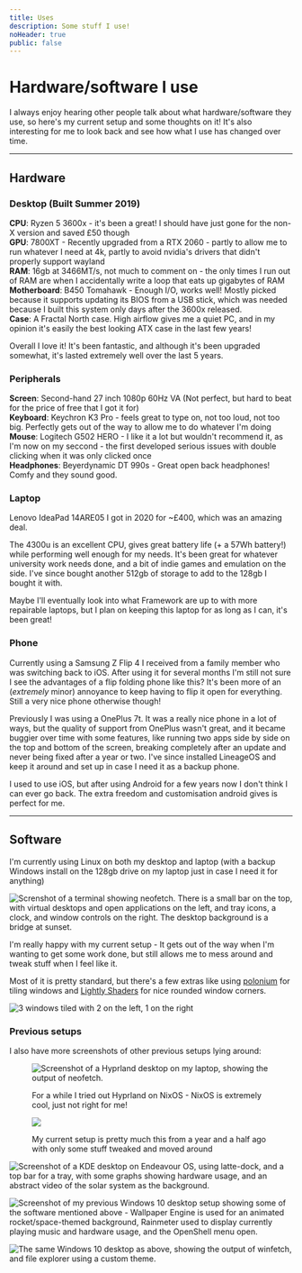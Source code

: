 ```yaml
---
title: Uses
description: Some stuff I use!
noHeader: true
public: false
---
```


# Hardware/software I use

I always enjoy hearing other people talk about what hardware/software they use, so here's my current setup and some thoughts on it! It's also interesting for me to look back and see how what I use has changed over time.

---

## Hardware

### Desktop (Built Summer 2019)

**CPU**: Ryzen 5 3600x - it's been a great! I should have just gone for the non-X version and saved £50 though  
**GPU**: 7800XT - Recently upgraded from a RTX 2060 - partly to allow me to run whatever I need at 4k, partly to avoid nvidia's drivers that didn't properly support wayland  
**RAM**: 16gb at 3466MT/s, not much to comment on - the only times I run out of RAM are when I accidentally write a loop that eats up gigabytes of RAM  
**Motherboard**: B450 Tomahawk - Enough I/O, works well! Mostly picked because it supports updating its BIOS from a USB stick, which was needed because I built this system only days after the 3600x released.  
**Case**: A Fractal North case. High airflow gives me a quiet PC, and in my opinion it's easily the best looking ATX case in the last few years!

Overall I love it! It's been fantastic, and although it's been upgraded somewhat, it's lasted extremely well over the last 5 years.

### Peripherals

**Screen**: Second-hand 27 inch 1080p 60Hz VA (Not perfect, but hard to beat for the price of free that I got it for)  
**Keyboard**: Keychron K3 Pro - feels great to type on, not too loud, not too big. Perfectly gets out of the way to allow me to do whatever I'm doing  
**Mouse**: Logitech G502 HERO - I like it a lot but wouldn't recommend it, as I'm now on my seccond - the first developed serious issues with double clicking when it was only clicked once  
**Headphones**: Beyerdynamic DT 990s - Great open back headphones! Comfy and they sound good.

### Laptop

Lenovo IdeaPad 14ARE05 I got in 2020 for ~£400, which was an amazing deal.

The 4300u is an excellent CPU, gives great battery life (+ a 57Wh battery!) while performing well enough for my needs. It's been great for whatever university work needs done, and a bit of indie games and emulation on the side. I've since bought another 512gb of storage to add to the 128gb I bought it with.

Maybe I'll eventually look into what Framework are up to with more repairable laptops, but I plan on keeping this laptop for as long as I can, it's been great!

### Phone

Currently using a Samsung Z Flip 4 I received from a family member who was switching back to iOS. After using it for several months I'm still not sure I see the advantages of a flip folding phone like this? It's been more of an (_extremely_ minor) annoyance to keep having to flip it open for everything. Still a very nice phone otherwise though!

Previously I was using a OnePlus 7t. It was a really nice phone in a lot of ways, but the quality of support from OnePlus wasn't great, and it became buggier over time with some features, like running two apps side by side on the top and bottom of the screen, breaking completely after an update and never being fixed after a year or two. I've since installed LineageOS and keep it around and set up in case I need it as a backup phone.

I used to use iOS, but after using Android for a few years now I don't think I can ever go back. The extra freedom and customisation android gives is perfect for me.

---

## Software

I'm currently using Linux on both my desktop and laptop (with a backup Windows install on the 128gb drive on my laptop just in case I need it for anything)

![Screnshot of a terminal showing neofetch. There is a small bar on the top, with virtual desktops and open applications on the left, and tray icons, a clock, and window controls on the right. The desktop background is a bridge at sunset.](./imgs/desktop-kde.png)

I'm really happy with my current setup - It gets out of the way when I'm wanting to get some work done, but still allows me to mess around and tweak stuff when I feel like it.

Most of it is pretty standard, but there's a few extras like using [polonium](https://github.com/zeroxoneafour/polonium) for tiling windows and [Lightly Shaders](https://github.com/a-parhom/LightlyShaders) for nice rounded window corners.

![3 windows tiled with 2 on the left, 1 on the right](./imgs/desktop-kde-bromite.png)

### Previous setups

I also have more screenshots of other previous setups lying around:

<figure>

![Screenshot of a Hyprland desktop on my laptop, showing the output of neofetch.](./imgs/laptop-hyprland-nixos.webp)

<figcaption>For a while I tried out Hyprland on NixOS - NixOS is extremely cool, just not right for me!</figcaption>

</figure>

<figure>

![](./imgs/desktop-kde-old.png)

<figcaption>My current setup is pretty much this from a year and a half ago with only some stuff tweaked and moved around</figcaption>

</figure>

![Screenshot of a KDE desktop on Endeavour OS, using latte-dock, and a top bar for a tray, with some graphs showing hardware usage, and an abstract video of the solar system as the background.](./imgs/laptop-endeavour-kde-old.png)

![Screenshot of my previous Windows 10 desktop setup showing some of the software mentioned above - Wallpaper Engine is used for an animated rocket/space-themed background, Rainmeter used to display currently playing music and hardware usage, and the OpenShell menu open.](./imgs/desktop-win10.webp)

![The same Windows 10 desktop as above, showing the output of winfetch, and file explorer using a custom theme.](./imgs/desktop-win10-fetch.png)
